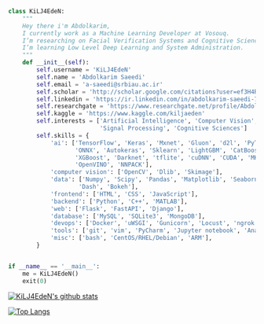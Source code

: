 ```python
class KiLJ4EdeN:
    """
    Hey there i'm Abdolkarim,
    I currently work as a Machine Learning Developer at Vosouq.
    I’m researching on Facial Verification Systems and Cognitive Sciences.
    I’m learning Low Level Deep Learning and System Administration.
    """
    def __init__(self):
        self.username = 'KiLJ4EdeN'
        self.name = 'Abdolkarim Saeedi'
        self.email = 'a-saeedi@srbiau.ac.ir'
        self.scholar = 'http://scholar.google.com/citations?user=ef3H4RAAAAAJ&hl=en'
        self.linkedin = 'https://ir.linkedin.com/in/abdolkarim-saeedi-7b0699194'
        self.researchgate = 'https://www.researchgate.net/profile/Abdolkarim_Saeedi'
        self.kaggle = 'https://www.kaggle.com/kiljaeden'
        self.interests = ['Artificial Intelligence', 'Computer Vision',
                          'Signal Processing', 'Cognitive Sciences']
        self.skills = {
            'ai': ['TensorFlow', 'Keras', 'Mxnet', 'Gluon', 'd2l', 'PyTorch',
                   'ONNX', 'Autokeras', 'Sklearn', 'LightGBM', 'CatBoost',
                   'XGBoost', 'Darknet', 'tflite', 'cuDNN', 'CUDA', 'MKL',
                   'OpenVINO', 'NNPACK'],
            'computer vision': ['OpenCV', 'Dlib', 'Skimage'],
            'data': ['Numpy', 'Scipy', 'Pandas', 'Matplotlib', 'Seaborn', 'Plotly',
                    'Dash', 'Bokeh'],
            'frontend': ['HTML', 'CSS', 'JavaScript'],
            'backend': ['Python', 'C++', 'MATLAB'],
            'web': ['Flask', 'FastAPI', 'Django'],
            'database': ['MySQL', 'SQLite3', 'MongoDB'],
            'devops': ['Docker', 'uWSGI', 'Gunicorn', 'Locust', 'ngrok'],
            'tools': ['git', 'vim', 'PyCharm', 'Jupyter notebook', 'Anaconda'],
            'misc': ['bash', 'CentOS/RHEL/Debian', 'ARM'],
        }


if __name__ == '__main__':
    me = KiLJ4EdeN()
    exit(0)
```


[![KiLJ4EdeN's github stats](https://github-readme-stats.vercel.app/api?username=KiLJ4EdeN&theme=merko)](https://github-readme-stats.vercel.app/api?username=KiLJ4EdeN&theme=merko)

 
[![Top Langs](https://github-readme-stats.vercel.app/api/top-langs/?username=KiLJ4EdeN&hide=jupyter%20notebook&theme=merko&langs_count=10&layout=compact)](https://github-readme-stats.vercel.app/api/top-langs/?username=KiLJ4EdeN&hide=jupyter%20notebook&theme=merko&langs_count=10&layout=compact)
